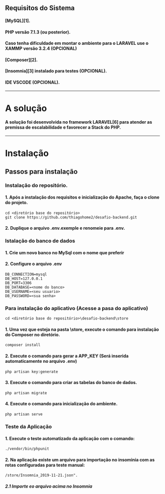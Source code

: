 ## Requisitos do Sistema

#### [MySQL][1].

#### PHP versão 7.1.3 (ou posterior).

#### Caso tenha dificuldade em montar o ambiente para o LARAVEL use o XAMMP versão 3.2.4 (OPCIONAL)

#### [Composer][2].

#### [Insomnia][3] instalado para testes (OPCIONAL).

#### IDE VSCODE (OPCIONAL).

---

# A solução

#### A solução foi desenvolvida no framework LARAVEL[6] para atender as premissa de escalabilidade e favorecer a Stack do PHP.

---

# Instalação

## Passos para instalação

### Instalação do repositório.

#### 1. Após a instalação dos requisitos e inicialização do Apache, faça o clone do projeto.

    cd <diretório base do repositório>
    git clone https://github.com/thiagohome2/desafio-backend.git

#### 2. Duplique o arquivo .env.exemple e renomeie para .env.

### Istalação do banco de dados

#### 1. Crie um novo banco no MySql com o nome que preferir

#### 2. Configure o arquivo .env

    DB_CONNECTION=mysql
    DB_HOST=127.0.0.1
    DB_PORT=3306
    DB_DATABASE=<nome do banco>
    DB_USERNAME=<seu usuario>
    DB_PASSWORD=<sua senha>

### Para instalação do aplicativo (Acesse a pasa do aplicativo)

    cd <diretório base do repositório>\desafio-backend\store

#### 1. Uma vez que esteja na pasta \store, execute o comando para instalação do Composer no diretório.

    composer install

#### 2. Execute o comando para gerar a APP_KEY (Será inserida automaticamente no arquivo .env)

    php artisan key:generate

#### 3. Execute o comando para criar as tabelas do banco de dados.

    php artisan migrate

#### 4. Execute o comando para inicialização do ambiente.

    php artisan serve

### Teste da Aplicação

#### 1. Execute o teste automatizado da aplicação com o comando:

    ./vendor/bin/phpunit

#### 2. Na aplicação existe um arquivo para importação no insominia com as rotas configuradas para teste manual:

    /store/Insomnia_2019-11-21.json".

##### 2.1 Importe eo arquivo acima no Insomnia
